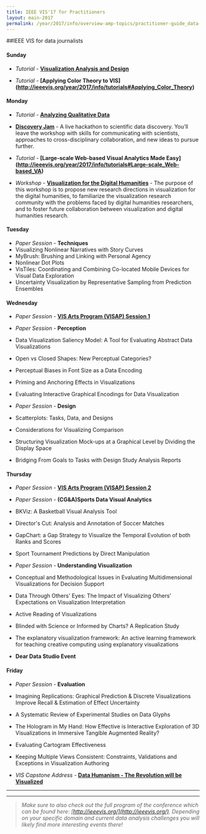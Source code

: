 ```yaml
---
title: IEEE VIS'17 for Practitioners
layout: main-2017
permalink: /year/2017/info/overview-amp-topics/practitioner-guide_data-journalists
---
```


##IEEE VIS for data journalists

#### Sunday

* *Tutorial* - **[Visualization Analysis and Design](http://ieeevis.org/year/2017/info/tutorials#Visualization_Analysis_Design)**

* *Tutorial* - **[Applying Color Theory to VIS] (http://ieeevis.org/year/2017/info/tutorials#Applying_Color_Theory)**

#### Monday

* *Tutorial* - **[Analyzing Qualitative Data](http://ieeevis.org/year/2017/info/tutorials#Qualitative_Data)**

* **[Discovery Jam](http://discoveryjam.com/)** - 
A live hackathon to scientific data discovery. You’ll leave the workshop with skills for communicating with scientists, approaches to cross-disciplinary collaboration, and new ideas to pursue further.

* *Tutorial* - **[Large-scale Web-based Visual Analytics Made Easy] (http://ieeevis.org/year/2017/info/tutorials#Large-scale_Web-based_VA)**

* *Workshop* - **[Visualization for the Digital Humanities](http://vis4dh.dbvis.de/)** - The purpose of this workshop is to propose new research directions in visualization for the digital humanities, to familiarize the visualization research community with the problems faced by digital humanities researchers, and to foster future collaboration between visualization and digital humanities research.

#### Tuesday
* *Paper Session* - **Techniques**
 * Visualizing Nonlinear Narratives with Story Curves
 * MyBrush: Brushing and Linking with Personal Agency
 * Nonlinear Dot Plots
 * VisTiles: Coordinating and Combining Co-located Mobile Devices for Visual Data Exploration
 * Uncertainty Visualization by Representative Sampling from Prediction Ensembles


#### Wednesday
* *Paper Session* - **[VIS Arts Program (VISAP) Session 1](http://visap.uic.edu/2017/index.html)**

* *Paper Session* - **Perception**
 * Data Visualization Saliency Model: A Tool for Evaluating Abstract Data Visualizations
 * Open vs Closed Shapes: New Perceptual Categories?
 * Perceptual Biases in Font Size as a Data Encoding
 * Priming and Anchoring Effects in Visualizations
 * Evaluating Interactive Graphical Encodings for Data Visualization
 

* *Paper Session* - **Design**
 * Scatterplots: Tasks, Data, and Designs
 * Considerations for Visualizing Comparison
 * Structuring Visualization Mock-ups at a Graphical Level by Dividing the Display Space
 * Bridging From Goals to Tasks with Design Study Analysis Reports




#### Thursday


* *Paper Session* - **[VIS Arts Program (VISAP) Session 2](http://visap.uic.edu/2017/index.html)**

* *Paper Session* - **(CG&A)Sports Data Visual Analytics**
 * BKViz: A Basketball Visual Analysis Tool
 * Director's Cut: Analysis and Annotation of Soccer Matches
 * GapChart: a Gap Strategy to Visualize the Temporal Evolution of both Ranks and Scores
 * Sport Tournament Predictions by Direct Manipulation


* *Paper Session* - **Understanding Visualization**
 * Conceptual and Methodological Issues in Evaluating Multidimensional Visualizations for Decision Support
 * Data Through Others' Eyes: The Impact of Visualizing Others' Expectations on Visualization Interpretation
 * Active Reading of Visualizations
 * Blinded with Science or Informed by Charts? A Replication Study
 * The explanatory visualization framework: An active learning framework for teaching creative computing using explanatory visualizations 

* **Dear Data Studio Event**

 
#### Friday
* *Paper Session* - **Evaluation**
 * Imagining Replications: Graphical Prediction & Discrete Visualizations Improve Recall & Estimation of Effect Uncertainty 
 * A Systematic Review of Experimental Studies on Data Glyphs
 * The Hologram in My Hand: How Effective is Interactive Exploration of 3D Visualizations in Immersive Tangible Augmented Reality?
 * Evaluating Cartogram Effectiveness
 * Keeping Multiple Views Consistent: Constraints, Validations and Exceptions in Visualization Authoring

* *VIS Capstone Address* - **[Data Humanism - The Revolution will be Visualized](http://ieeevis.org/year/2017/capstone)**

-----
*** 

> _Make sure to also check out the full program of the conference which can be found here: [http://ieeevis.org/](http://ieeevis.org/). 
Depending on your specific domain and current data analysis challenges you will likely find more interesting events there!_



